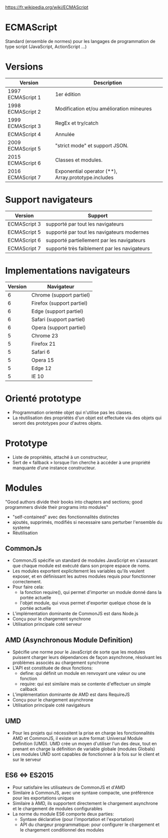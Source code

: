 https://fr.wikipedia.org/wiki/ECMAScript

# ECMAScript
Standard (ensemble de normes) pour les langages de programmation de type script (JavaScript, ActionScript ...)

# Versions
Version  | Description
---      | ---
1997 ECMAScript 1 | 1er édition
1998 ECMAScript 2 | Modification et/ou amélioration mineures
1999 ECMAScript 3 | RegEx et try/catch
ECMAScript 4	  | Annulée
2009 ECMAScript 5 | "strict mode" et support JSON.
2015 ECMAScript 6 | Classes et modules.
2016 ECMAScript 7 | Exponential operator (**), Array.prototype.includes

# Support navigateurs
Version  | Support
---      | ---
ECMAScript 3 | supporté par tout les navigateurs
ECMAScript 5 | supporté par tout les navigateurs modernes
ECMAScript 6 | supporté partiellement par les navigateurs
ECMAScript 7 | supporté très faiblement par les navigateurs

# Implementations navigateurs
Version  | Navigateur
---      | ---
6 | Chrome (support partiel)
6 | Firefox (support partiel)
6 | Edge (support partiel)
6 | Safari (support partiel)
6 | Opera (support partiel)
5 | Chrome 23
5 | Firefox 21
5 | Safari 6
5 | Opera 15
5 | Edge 12
5 | IE 10

# Orienté prototype
* Programmation orientée objet qui n'utilise pas les classes.
* La réutilisation des propriétés d'un objet est effectuée via des objets qui seront des prototypes pour d'autres objets.

# Prototype
* Liste de propriétés, attaché à un constructeur,
* Sert de « fallback » lorsque l’on cherche à accéder à une propriété manquante d’une instance constructeur.

# Modules
"Good authors divide their books into chapters and sections; good programmers divide their programs into modules"
* "self-contained" avec des fonctionnalités distinctes
* ajoutés, supprimés, modifiés si necessaire sans perturber l'ensemble du systeme
* Réutilisation

## CommonJs
* CommonJS spécifie un standard de modules JavaScript en s'assurant que chaque module est exécuté dans son propre espace de noms.
* Les modules exportent explicitement les variables qu'ils veulent exposer, et en définissant les autres modules requis pour fonctionner correctement.
* Pour faire cela: 
    - la fonction require(), qui permet d'importer un module donné dans la portée actuelle
    - l'objet module, qui vous permet d'exporter quelque chose de la portée actuelle
* L'implémentation dominante de CommonJS est dans Node.js
* Conçu pour le chargement synchrone
* Utilisation principale coté serveur

## AMD (Asynchronous Module Definition)
* Spécifie une norme pour le JavaScript de sorte que les modules puissent charger leurs dépendances de façon asynchrone, résolvant les problèmes associés au chargement synchrone
* L'API est constituée de deux fonctions: 
    - define: qui définit un module en renvoyant une valeur ou une fonction
    - require: qui est similaire mais se contente d'effectuer un simple callback
* L'implémentation dominante de AMD est dans RequireJS
* Conçu pour le chargement asynchrone
* Utilisation principale coté navigateurs

## UMD
* Pour les projets qui nécessitent la prise en charge les fonctionnalités AMD et CommonJS, il existe un autre format: Universal Module Definition (UMD).
UMD crée un moyen d'utiliser l'un des deux, tout en prenant en charge la définition de variable globale (modules Globals)
* Les modules UMD sont capables de fonctionner à la fois sur le client et sur le serveur

## ES6 <=> ES2015
* Pour satisfaire les utilisateurs de CommonJS et d'AMD
* Similaire à CommonJS, avec une syntaxe compacte, une préférence pour les exportations uniques
* Similaire à AMD, ils supportent directement le chargement asynchrone et le chargement de modules configurables
* La norme du module ES6 comporte deux parties:
    - Syntaxe déclarative (pour l'importation et l'exportation)
    - API du chargeur programmatique: pour configurer le chargement et le chargement conditionnel des modules